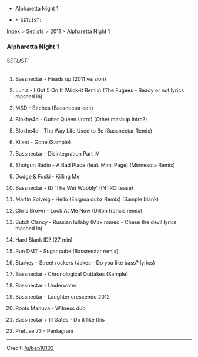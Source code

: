   * Alpharetta Night 1
  *     * SETLIST:

[Index](https://www.reddit.com/r/bassnectar/wiki/index) >
[Setlists](https://www.reddit.com/r/bassnectar/wiki/interactive/setlists) >
[2011](https://www.reddit.com/r/bassnectar/wiki/interactive/setlists/2011) >
Alpharetta Night 1

### Alpharetta Night 1

###### SETLIST:

  1. Bassnectar - Heads up (2011 version)

  2. Luniz - I Got 5 On It (Wick-it Remix) (The Fugees - Ready or not lyrics mashed in)

  3. MSD - Bitches (Bassnectar edit)

  4. Blokhe4d - Gutter Queen (Intro) (Other mashup intro?)

  5. Blokhe4d - The Way Life Used to Be (Bassnectar Remix)

  6. Xilent - Gone (Sample)

  7. Bassnectar - Disintegration Part IV

  8. Shotgun Radio - A Bad Place (feat. Mimi Page) (Minnesota Remix)

  9. Dodge & Fuski - Killing Me

  10. Bassnectar - ID 'The Wet Wobbly' (INTRO tease)

  11. Martin Solveig - Hello (Enigma dubz Remix) (Sample blank)

  12. Chris Brown - Look At Me Now (Dillon francis remix)

  13. Butch Clancy - Russian lullaby (Max romeo - Chase the devil lyrics mashed in)

  14. Hard Blank ID? (27 min)

  15. Run DMT - Sugar cube (Bassnectar remix)

  16. Starkey - Street rockers (Jakes - Do you like bass? lyrics)

  17. Bassnectar - Chronological Outtakes (Sample)

  18. Bassnectar - Underwater

  19. Bassnectar - Laughter crescendo 2012

  20. Roots Manuva - Witness dub

  21. Bassnectar + Ill Gates - Do it like this

  22. Prefuse 73 - Pentagram

* * *

Credit: [/u/ben10103](/u/ben10103)

